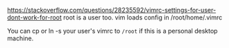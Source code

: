 https://stackoverflow.com/questions/28235592/vimrc-settings-for-user-dont-work-for-root
root is a user too. vim loads config in /root/home/.vimrc

You can cp or ln -s your user's vimrc to `/root` if this is a personal desktop machine.